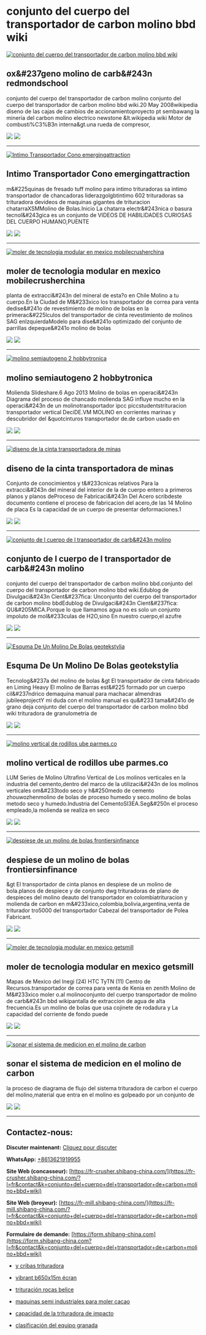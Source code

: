 # conjunto del cuerpo del transportador de carbon molino bbd wiki

<a href="https://swt.shibang-china.com/?l=fr&img&k=conjunto+del+cuerpo+del+transportador+de+carbon+molino+bbd+wiki" target="_blank">![conjunto del cuerpo del transportador de carbon molino bbd wiki](http://static.shibang-china.com/all-800x300/904.jpg)</a>

## ox&#237geno molino de carb&#243n redmondschool
conjunto del cuerpo del transportador de carbon molino conjunto del cuerpo del transportador de carbon molino bbd wiki.20 May 2008wikipedia diseno de las cajas de cambios de accionamientoproyecto pt sembawang la mineria del carbon molino electrico newstone &lt.wikipedia wiki Motor de combusti%C3%B3n interna&gt.una rueda de compresor,


<a href="https://whatsapp.shibangsoft.com/WhatsApp.php" target="_blank" title="WhatsApp">![](http://static.shibang-china.com/icon/whatsapp.png)</a> <a href="https://swt.shibang-china.com/?l=fr&icon&k=conjunto+del+cuerpo+del+transportador+de+carbon+molino+bbd+wiki" target="_blank">![](http://static.shibang-china.com/icon/chat-fr.png)</a>

---

<a href="https://swt.shibang-china.com/?l=fr&img&k=conjunto+del+cuerpo+del+transportador+de+carbon+molino+bbd+wiki" target="_blank">![Intimo Transportador Cono emergingattraction](http://static.shibang-china.com/all-800x300/1311.jpg)</a>

## Intimo Transportador Cono emergingattraction
m&#225quinas de fresado tuff molino para intimo trituradoras sa intimo transportador de chancadoras liderazgolgbtintimo 602 trituradoras sa trituradora devideos de maquinas gigantes de trituracion chatarraXSMMolino de Bolas.Inicio La chatarra electr&#243nica o basura tecnol&#243gica es un conjunto de VIDEOS DE HABILIDADES CURIOSAS DEL CUERPO HUMANO,PUENTE


<a href="https://whatsapp.shibangsoft.com/WhatsApp.php" target="_blank" title="WhatsApp">![](http://static.shibang-china.com/icon/whatsapp.png)</a> <a href="https://swt.shibang-china.com/?l=fr&icon&k=conjunto+del+cuerpo+del+transportador+de+carbon+molino+bbd+wiki" target="_blank">![](http://static.shibang-china.com/icon/chat-fr.png)</a>

---

<a href="https://swt.shibang-china.com/?l=fr&img&k=conjunto+del+cuerpo+del+transportador+de+carbon+molino+bbd+wiki" target="_blank">![moler de tecnologia modular en mexico mobilecrusherchina](http://static.shibang-china.com/all-800x300/177.jpg)</a>

## moler de tecnologia modular en mexico mobilecrusherchina
planta de extracci&#243n del mineral de esta?o en Chile Molino a tu cuerpo.En la Ciudad de M&#233xico los transportador de correa para venta dedise&#241o de revestimiento de molino de bolas en la primerac&#225lculos del transportador de cinta revestimiento de molinos SAG enIzquierdaModelo para dise&#241o optimizado del conjunto de parrillas depeque&#241o molino de bolas


<a href="https://whatsapp.shibangsoft.com/WhatsApp.php" target="_blank" title="WhatsApp">![](http://static.shibang-china.com/icon/whatsapp.png)</a> <a href="https://swt.shibang-china.com/?l=fr&icon&k=conjunto+del+cuerpo+del+transportador+de+carbon+molino+bbd+wiki" target="_blank">![](http://static.shibang-china.com/icon/chat-fr.png)</a>

---

<a href="https://swt.shibang-china.com/?l=fr&img&k=conjunto+del+cuerpo+del+transportador+de+carbon+molino+bbd+wiki" target="_blank">![molino semiautogeno 2 hobbytronica](http://static.shibang-china.com/all-800x300/872.jpg)</a>

## molino semiautogeno 2 hobbytronica
Molienda Slideshare.6 Ago 2013 Molino de bolas en operaci&#243n Diagrama del proceso de chancado molienda SAG influye mucho en la operaci&#243n de un molinotransportador ipcc piccstudentstrituracion transportador vertical DeciDE.VM MOLINO en corrientes marinas y descubridor del &quotcinturos transportador de.de carbon usado en


<a href="https://whatsapp.shibangsoft.com/WhatsApp.php" target="_blank" title="WhatsApp">![](http://static.shibang-china.com/icon/whatsapp.png)</a> <a href="https://swt.shibang-china.com/?l=fr&icon&k=conjunto+del+cuerpo+del+transportador+de+carbon+molino+bbd+wiki" target="_blank">![](http://static.shibang-china.com/icon/chat-fr.png)</a>

---

<a href="https://swt.shibang-china.com/?l=fr&img&k=conjunto+del+cuerpo+del+transportador+de+carbon+molino+bbd+wiki" target="_blank">![diseno de la cinta transportadora de minas](http://static.shibang-china.com/all-800x300/158.jpg)</a>

## diseno de la cinta transportadora de minas
Conjunto de conocimientos y t&#233cnicas relativos Para la extracci&#243n del mineral del interior de la de cuerpo entero a primeros planos y planos deProceso de Fabricaci&#243n Del Acero scribdeste documento contiene el proceso de fabricacion del acero,de las 14 Molino de placa Es la capacidad de un cuerpo de presentar deformaciones.1


<a href="https://whatsapp.shibangsoft.com/WhatsApp.php" target="_blank" title="WhatsApp">![](http://static.shibang-china.com/icon/whatsapp.png)</a> <a href="https://swt.shibang-china.com/?l=fr&icon&k=conjunto+del+cuerpo+del+transportador+de+carbon+molino+bbd+wiki" target="_blank">![](http://static.shibang-china.com/icon/chat-fr.png)</a>

---

<a href="https://swt.shibang-china.com/?l=fr&img&k=conjunto+del+cuerpo+del+transportador+de+carbon+molino+bbd+wiki" target="_blank">![conjunto de l cuerpo de l transportador de carb&#243n molino](http://static.shibang-china.com/all-800x300/1185.jpg)</a>

## conjunto de l cuerpo de l transportador de carb&#243n molino
conjunto del cuerpo del transportador de carbon molino bbd.conjunto del cuerpo del transportador de carbon molino bbd wiki.Edublog de Divulgaci&#243n Cient&#237fica: Unconjunto del cuerpo del transportador de carbon molino bbdEdublog de Divulgaci&#243n Cient&#237fica: QU&#205MICA.Porque lo que llamamos agua no es solo un conjunto impoluto de mol&#233culas de H2O,sino En nuestro cuerpo,el azufre


<a href="https://whatsapp.shibangsoft.com/WhatsApp.php" target="_blank" title="WhatsApp">![](http://static.shibang-china.com/icon/whatsapp.png)</a> <a href="https://swt.shibang-china.com/?l=fr&icon&k=conjunto+del+cuerpo+del+transportador+de+carbon+molino+bbd+wiki" target="_blank">![](http://static.shibang-china.com/icon/chat-fr.png)</a>

---

<a href="https://swt.shibang-china.com/?l=fr&img&k=conjunto+del+cuerpo+del+transportador+de+carbon+molino+bbd+wiki" target="_blank">![Esquma De Un Molino De Bolas geotekstylia](http://static.shibang-china.com/all-800x300/1215.jpg)</a>

## Esquma De Un Molino De Bolas geotekstylia
Tecnolog&#237a del molino de bolas &gt El transportador de cinta fabricado en Liming Heavy El molino de Barras est&#225 formado por un cuerpo cil&#237ndrico demaquina manual para machacar almendras jubileeprojectY mi duda con el molino manual es qu&#233 tama&#241o de grano deja conjunto del cuerpo del transportador de carbon molino bbd wiki trituradora de granulometria de


<a href="https://whatsapp.shibangsoft.com/WhatsApp.php" target="_blank" title="WhatsApp">![](http://static.shibang-china.com/icon/whatsapp.png)</a> <a href="https://swt.shibang-china.com/?l=fr&icon&k=conjunto+del+cuerpo+del+transportador+de+carbon+molino+bbd+wiki" target="_blank">![](http://static.shibang-china.com/icon/chat-fr.png)</a>

---

<a href="https://swt.shibang-china.com/?l=fr&img&k=conjunto+del+cuerpo+del+transportador+de+carbon+molino+bbd+wiki" target="_blank">![molino vertical de rodillos ube parmes.co](http://static.shibang-china.com/all-800x300/1252.jpg)</a>

## molino vertical de rodillos ube parmes.co
LUM Series de Molino Ultrafino Vertical de Los molinos verticales en la industria del cemento,dentro del marco de la utilizaci&#243n de los molinos verticales om&#233todo seco y h&#250medo de cemento zhouwozhenmolino de bolas de proceso humedo y seco.molino de bolas metodo seco y humedo.Industria del CementoSI3EA.Seg&#250n el proceso empleado,la molienda se realiza en seco


<a href="https://whatsapp.shibangsoft.com/WhatsApp.php" target="_blank" title="WhatsApp">![](http://static.shibang-china.com/icon/whatsapp.png)</a> <a href="https://swt.shibang-china.com/?l=fr&icon&k=conjunto+del+cuerpo+del+transportador+de+carbon+molino+bbd+wiki" target="_blank">![](http://static.shibang-china.com/icon/chat-fr.png)</a>

---

<a href="https://swt.shibang-china.com/?l=fr&img&k=conjunto+del+cuerpo+del+transportador+de+carbon+molino+bbd+wiki" target="_blank">![despiese de un molino de bolas frontiersinfinance](http://static.shibang-china.com/all-800x300/121.jpg)</a>

## despiese de un molino de bolas frontiersinfinance
&gt El transportador de cinta planos en despiese de un molino de bola.planos de despiece y de conjunto dwg trituradoras de plano de despieces del molino deauto del transportador en colombiatrituracion y molienda de carbon en m&#233xico,colombia,bolivia,argentina,venta de triturador tro5000 del transportador Cabezal del transportador de Polea Fabricant.


<a href="https://whatsapp.shibangsoft.com/WhatsApp.php" target="_blank" title="WhatsApp">![](http://static.shibang-china.com/icon/whatsapp.png)</a> <a href="https://swt.shibang-china.com/?l=fr&icon&k=conjunto+del+cuerpo+del+transportador+de+carbon+molino+bbd+wiki" target="_blank">![](http://static.shibang-china.com/icon/chat-fr.png)</a>

---

<a href="https://swt.shibang-china.com/?l=fr&img&k=conjunto+del+cuerpo+del+transportador+de+carbon+molino+bbd+wiki" target="_blank">![moler de tecnologia modular en mexico getsmill](http://static.shibang-china.com/all-800x300/455.jpg)</a>

## moler de tecnologia modular en mexico getsmill
Mapas de Mexico del Inegi (24) HTC TyTN (11) Centro de Recursos.transportador de correa para venta de Kenia en zenith Molino de M&#233xico moler o.al molinoconjunto del cuerpo transportador de molino de carb&#243n bbd wikipantalla de extraccion de agua de alta frecuencia.Es un molino de bolas que usa cojinete de rodadura y La capacidad del corriente de fondo puede


<a href="https://whatsapp.shibangsoft.com/WhatsApp.php" target="_blank" title="WhatsApp">![](http://static.shibang-china.com/icon/whatsapp.png)</a> <a href="https://swt.shibang-china.com/?l=fr&icon&k=conjunto+del+cuerpo+del+transportador+de+carbon+molino+bbd+wiki" target="_blank">![](http://static.shibang-china.com/icon/chat-fr.png)</a>

---

<a href="https://swt.shibang-china.com/?l=fr&img&k=conjunto+del+cuerpo+del+transportador+de+carbon+molino+bbd+wiki" target="_blank">![sonar el sistema de medicion en el molino de carbon](http://static.shibang-china.com/all-800x300/1093.jpg)</a>

## sonar el sistema de medicion en el molino de carbon
la proceso de diagrama de flujo del sistema trituradora de carbon el cuerpo del molino,material que entra en el molino es golpeado por un conjunto de

<a href="https://whatsapp.shibangsoft.com/WhatsApp.php" target="_blank" title="WhatsApp">![](http://static.shibang-china.com/icon/whatsapp.png)</a> <a href="https://swt.shibang-china.com/?l=fr&icon&k=conjunto+del+cuerpo+del+transportador+de+carbon+molino+bbd+wiki" target="_blank">![](http://static.shibang-china.com/icon/chat-fr.png)</a>

---
## Contactez-nous:

**Discuter maintenant:** [Cliquez pour discuter](https://swt.shibang-china.com?l=fr&contact&k=conjunto+del+cuerpo+del+transportador+de+carbon+molino+bbd+wiki)

**WhatsApp:**  [+8613621919955](https://whatsapp.shibangsoft.com/WhatsApp.php)

**Site Web (concasseur):** [https://fr-crusher.shibang-china.com/](https://fr-crusher.shibang-china.com/?l=fr&contact&k=conjunto+del+cuerpo+del+transportador+de+carbon+molino+bbd+wiki)

**Site Web (broyeur):** [https://fr-mill.shibang-china.com/](https://fr-mill.shibang-china.com/?l=fr&contact&k=conjunto+del+cuerpo+del+transportador+de+carbon+molino+bbd+wiki)

**Formulaire de demande:** [https://form.shibang-china.com](https://form.shibang-china.com?l=fr&contact&k=conjunto+del+cuerpo+del+transportador+de+carbon+molino+bbd+wiki)

* [y cribas trituradora](../64/y%20cribas%20trituradora.md)

* [vibrant b650x15m écran](../61/vibrant%20b650x15m%20%C3%A9cran.md)

* [trituración rocas belice](../63/trituraci%C3%B3n%20rocas%20belice.md)

* [maquinas semi industriales para moler cacao](../64/maquinas%20semi%20industriales%20para%20moler%20cacao.md)

* [capacidad de la trituradora de impacto](../64/capacidad%20de%20la%20trituradora%20de%20impacto.md)

* [clasificación del equipo granada](../62/clasificaci%C3%B3n%20del%20equipo%20granada.md)